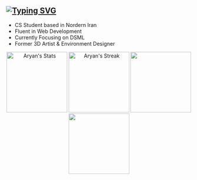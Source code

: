 <!--
[![header](./landscape.png)]()
-->
[![Typing SVG](https://readme-typing-svg.demolab.com?font=Fira+Code&size=30&duration=4000&pause=5000&color=1383F7&width=435&lines=Welcome+Aboard+%F0%9F%91%8B%F0%9F%8F%BC)](https://git.io/typing-svg)<br>
--
- CS Student based in Nordern Iran
- Fluent in Web Development
- Currently Focusing on DSML
- Former 3D Artist & Environment Designer
<div align="center">
  <p>
    <img src="https://github-readme-stats.vercel.app/api?username=a-shygun&theme=tokyonight&show_icons=true&hide_border=true&count_private=true&rank_icon=github&card_width=420px&border_radius=0px&hide_title=true" alt="Aryan's Stats" height="165">
    <img src="https://github-readme-streak-stats.herokuapp.com/?user=a-shygun&theme=tokyonight&hide_border=true&card_width=455px&border_radius=0px" alt="Aryan's Streak" height="165">
    <img height=165 src="https://github-readme-activity-graph.vercel.app/graph?username=a-shygun&border_radius=0&custom_title=activity%20graph&hide_title=true&bg_color=1a1b27&color=81A1C1&line=bf91f3&point=38bdae&area_color=38bdae&title_color=38bdae&area=true&hide_border=true&border_radius=0px"/>
    <img height=165 src="https://github-readme-stats.vercel.app/api/top-langs/?username=a-shygun&theme=tokyonight&show_icons=true&hide_border=true&count_private=true&card_width=455px&border_radius=0px&hide_title=true">
  </p>
</div>
<!--
[![Typing SVG](https://readme-typing-svg.demolab.com?font=Fira+Code&size=30&duration=4000&pause=5000&color=1383F7&width=435&lines=Tech+Stack+%26+Socials%3A)](https://git.io/typing-svg)
--
-->
<div align="start">
<!--     <img alt="Python" src="https://img.shields.io/badge/python-3670A0?style=for-the-badge&logo=python&logoColor=ffdd54">
    &nbsp; -->
<!--     <img alt="MySQL" src="https://img.shields.io/badge/mysql-4479A1.svg?style=for-the-badge&logo=mysql&logoColor=white">
    &nbsp; -->
<!--     <img alt="HTML5" src="https://img.shields.io/badge/html5-%23E34F26.svg?style=for-the-badge&logo=html5&logoColor=white">
    &nbsp;
    <img alt="CSS3" src="https://img.shields.io/badge/css3-%231572B6.svg?style=for-the-badge&logo=css3&logoColor=white">
    &nbsp;
    <img alt="JavaScript" src="https://img.shields.io/badge/javascript-%23323330.svg?style=for-the-badge&logo=javascript&logoColor=%23F7DF1E">
    &nbsp; -->
<!--     <img alt="WordPress" src="https://img.shields.io/badge/WordPress-%23117AC9.svg?style=for-the-badge&logo=WordPress&logoColor=white">
    &nbsp; -->
<!--     <img alt="Git" src="https://img.shields.io/badge/git-%23F05033.svg?style=for-the-badge&logo=git&logoColor=white">
    &nbsp; -->
<!--     <img alt="GitHub" src="https://img.shields.io/badge/github-%23121011.svg?style=for-the-badge&logo=github&logoColor=white">
    &nbsp; -->
<!--     <img alt="Adobe" src="https://img.shields.io/badge/adobe-%23FF0000.svg?style=for-the-badge&logo=adobe&logoColor=white">
    &nbsp; -->
<!--     <img alt="Blender" src="https://img.shields.io/badge/blender-%23F5792A.svg?style=for-the-badge&logo=blender&logoColor=white">
    &nbsp; -->
<!--     <img alt="OpenSea" src="https://img.shields.io/badge/OpenSea-%232081E2.svg?style=for-the-badge&logo=opensea&logoColor=white">
    &nbsp; -->
<!--     <a href="https://instagram.com/ryxnole">
        <img alt="Instagram" src="https://img.shields.io/badge/Instagram-%23E4405F.svg?style=for-the-badge&logo=Instagram&logoColor=white"></a>
    &nbsp; -->
<!--     <a href="https://linkedin.com/in/amirshygun">
        <img alt="LinkedIn" src="https://img.shields.io/badge/LinkedIn-%230077B5.svg?style=for-the-badge&logo=linkedin&logoColor=white"></a>
    &nbsp; -->
<!--     <a href="https://reddit.com/user/Ryxnole">
        <img alt="Reddit" src="https://img.shields.io/badge/Reddit-%23FF4500.svg?style=for-the-badge&logo=Reddit&logoColor=white"></a> -->
</div>
